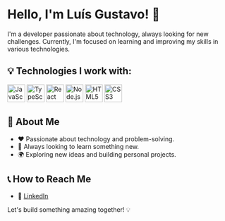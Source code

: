 # Hello, I'm Luís Gustavo! 👋

I'm a developer passionate about technology, always looking for new challenges. Currently, I'm focused on learning and improving my skills in various technologies.

## 💡 Technologies I work with:

<div align="left">
  <img src="https://cdn.jsdelivr.net/gh/devicons/devicon/icons/javascript/javascript-original.svg" height="40" alt="JavaScript"/>
  <img src="https://cdn.jsdelivr.net/gh/devicons/devicon/icons/typescript/typescript-original.svg" height="40" alt="TypeScript"/>
  <img src="https://cdn.jsdelivr.net/gh/devicons/devicon/icons/react/react-original.svg" height="40" alt="React"/>
  <img src="https://cdn.jsdelivr.net/gh/devicons/devicon/icons/nodejs/nodejs-original.svg" height="40" alt="Node.js"/>
  <img src="https://cdn.jsdelivr.net/gh/devicons/devicon/icons/html5/html5-original.svg" height="40" alt="HTML5"/>
  <img src="https://cdn.jsdelivr.net/gh/devicons/devicon/icons/css3/css3-original.svg" height="40" alt="CSS3"/>
</div>

## 🚀 About Me

- ❤️ Passionate about technology and problem-solving.
- 🌟 Always looking to learn something new.
- 🌍 Exploring new ideas and building personal projects.

## 📞 How to Reach Me

- 🚷 [LinkedIn](https://www.linkedin.com/in/lu%C3%ADs-gustavo-sales-b%C3%B3z-244083357/)

Let's build something amazing together! 💡



